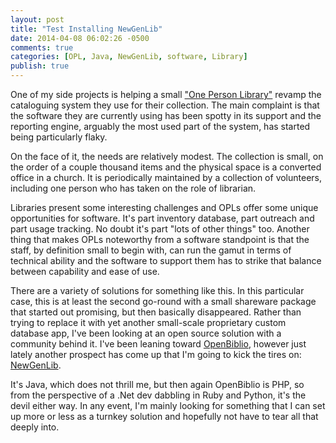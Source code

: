 ```yaml
---
layout: post
title: "Test Installing NewGenLib"
date: 2014-04-08 06:02:26 -0500
comments: true
categories: [OPL, Java, NewGenLib, software, Library] 
publish: true
---
```

One of my side projects is helping a small <a href="https://en.wikipedia.org/wiki/One_Person_Library">"One Person Library"</a> revamp the cataloguing system they use for their collection. The main complaint is that the software they are currently using has been spotty in its support and the reporting engine, arguably the most used part of the system, has started being particularly flaky. 

On the face of it, the needs are relatively modest. The collection is small, on the order of a couple thousand items and the physical space is a converted office in a church. It is periodically maintained by a collection of volunteers, including one person who has taken on the role of librarian.

Libraries present some interesting challenges and OPLs offer some unique opportunities for software. It's part inventory database, part outreach and part usage tracking. No doubt it's part "lots of other things" too. Another thing that makes OPLs noteworthy from a software standpoint is that the staff, by definition small to begin with, can run the gamut in terms of technical ability and the software to support them has to strike that balance between capability and ease of use. 

There are a variety of solutions for something like this. In this particular case, this is at least the second go-round with a small shareware package that started out promising, but then basically disappeared. Rather than trying to replace it with yet another small-scale proprietary custom database app, I've been looking at an open source solution with a community behind it. I've been leaning toward <a href="http://obiblio.sourceforge.net/">OpenBiblio</a>, however just lately another prospect has come up that I'm going to kick the tires on: <a href="http://www.verussolutions.biz/">NewGenLib</a>.

It's Java, which does not thrill me, but then again OpenBiblio is PHP, so from the perspective of a .Net dev dabbling in Ruby and Python, it's the devil either way. In any event, I'm mainly looking for something that I can set up more or less as a turnkey solution and hopefully not have to tear all that deeply into.

